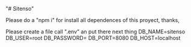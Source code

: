 "# Sitenso" 


Please do a "npm i" for install all dependences of this proyect, thanks,

Please create a file call ".env" an put there next thing
DB_NAME=sitenso
DB_USER=root
DB_PASSWORD=
DB_PORT=8080
DB_HOST=localhost

